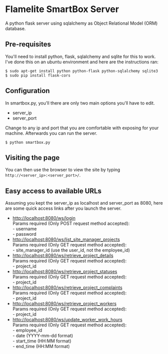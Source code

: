 # Flamelite SmartBox Server
A python flask server using sqlalchemy as Object Relational Model (ORM) database.

## Pre-requisites
You'll need to install python, flask, sqlalchemy and sqlite for this to work. I've done this on an ubuntu environment and here are the instructions ran:

```console
$ sudo apt-get install python python-flask python-sqlalchemy sqlite3
$ sudo pip install flask-cors
```

## Configuration
In smartbox.py, you'll there are only two main options you'll have to edit.
<ul><li>server_ip</li><li>server_port</li></ul>

Change to any ip and port that you are comfortable with exposing for your machine. Afterwards you can run the server.

```console
$ python smartbox.py
```

## Visiting the page
You can then use the browser to view the site by typing `http://<server_ip>:<server_port>/`.

## Easy access to available URLs
Assuming you kept the server_ip as localhost and server_port as 8080, here are some quick access links after you launch the server.
<ul>
<li><a href='http://localhost:8080/ws/login'>http://localhost:8080/ws/login</a><br/>
Params required (Only POST request method accepted):<br/>
- username<br/>
- password<br/>
</li>
<li><a href='http://localhost:8080/ws/list_site_manager_projects'>http://localhost:8080/ws/list_site_manager_projects</a><br/>
Params required (Only GET request method accepted):<br/>
- site_manager_id (use the user_id, not the employee_id)<br/>
</li>
<li><a href='http://localhost:8080/ws/retrieve_project_details'>http://localhost:8080/ws/retrieve_project_details</a><br/>
Params required (Only GET request method accepted):<br/>
- project_id<br/>
</li>
<li><a href='http://localhost:8080/ws/retrieve_project_statuses'>http://localhost:8080/ws/retrieve_project_statuses</a><br/>
Params required (Only GET request method accepted):<br/>
- project_id<br/>
</li>
<li><a href='http://localhost:8080/ws/retrieve_project_complaints'>http://localhost:8080/ws/retrieve_project_complaints</a><br/>
Params required (Only GET request method accepted):<br/>
- project_id<br/>
</li>
<li>
<a href='http://localhost:8080/ws/retrieve_project_workers'>http://localhost:8080/ws/retrieve_project_workers</a><br/>
Params required (Only GET request method accepted):<br/>
- project_id<br/>
</li>
<li><a href='http://localhost:8080/ws/update_worker_work_hours'>http://localhost:8080/ws/update_worker_work_hours</a><br/>
Params required (Only GET request method accepted):<br/>
- employee_id<br/>
- date (YYYY-mm-dd format)<br/>
- start_time (HH:MM format)<br/>
- end_time (HH:MM format)<br/>
</li>
</ul>
